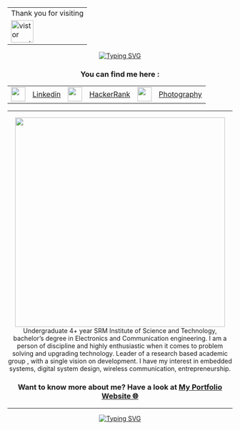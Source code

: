 
<div align="center"><table>
  <tr>
    <td align="center">Thank you for visiting</td>
    
  </tr>
  <tr>
    <td><img src="https://profile-counter.glitch.me/PushpalDas/count.svg" alt="vistor count" height="50" /></td>
  </tr>
</table></div>

<div class="headline" align="center">
   <a href="https://git.io/typing-svg"><img src="https://readme-typing-svg.herokuapp.com?font=Press+Start+2P&size=17&color=65F700&center=true&vCenter=true&width=600&lines=Hey+there%2C+I+am+Pushpal+Das;Embedded+System+Designer;IoT+Architect;Entrepreneur" alt="Typing SVG" /></a>
</div>
 

<div align="center"><h3> You can find me here : </h3>
  <table>       
    <tr>      
      <td><img height="32" width="32" src="https://user-images.githubusercontent.com/64016811/126900174-9aa8ff7d-84d6-473e-9432-93690827d161.png"></td>
      <td><a href="https://www.linkedin.com/in/pushpal-das-98485a1b5/" title="Linkedin">Linkedin</a></td>
      <td><img height="32" width="32" src="https://user-images.githubusercontent.com/64016811/126900184-f88ad750-b1a9-4471-98d8-6cdfdd0d1915.png"></td>
      <td><a href="https://www.hackerrank.com/dashboard">HackerRank</a></td>
      <td><img height="32" width="32" src="https://user-images.githubusercontent.com/90308885/183292229-92daa4dc-39c2-4f7a-a11b-761d2ab500d4.jpg"></td>
      <td><a href="https://pushpalsphotography.wordpress.com/" title="Photography">Photography</a></td>
    </tr>
    
  </table>
</div>

  
</div>


<hr>
<div align="center">
 

<div align="center"><img width="470" height="470" padding-left="60px" src="https://github.com/PushpalDas/PushpalDas/blob/main/78Fv.gif" /></div>
<div align="center">
Undergraduate 4+ year SRM Institute of Science and Technology, bachelor’s degree in Electronics  and Communication engineering. I am a person of discipline and highly enthusiastic when it comes to problem solving and upgrading technology. Leader of a research based academic group , with a single vision on development. I have my interest in embedded systems, digital system design, wireless communication, entrepreneurship.</div>

### Want to know more about me? Have a look at <a href="https://sites.google.com/view/pushpaldas/" target="_blank">My Portfolio Website 🌐</a>

<hr>

 

    
   <div class="footer" align="center">
    <a href="https://git.io/typing-svg"><img src="https://readme-typing-svg.herokuapp.com?font=Press+Start+2P&size=19&color=65F700&center=true&vCenter=true&width=600&lines=Thank+You;ধন্যবাদ;शुक्रिया;ありがとうございました" alt="Typing SVG" /></a>
</div>
 
